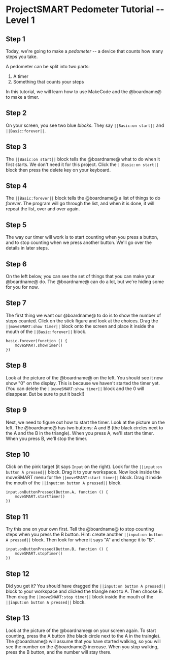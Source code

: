 # ProjectSMART Pedometer Tutorial -- Level 1

## Step 1

Today, we're going to make a *pedometer* -- a device that counts how many steps you take.

A pedometer can be split into two parts:
1. A timer
2. Something that counts your steps

In this tutorial, we will learn how to use MakeCode and the @boardname@ to make a timer.

## Step 2

On your screen, you see two blue *blocks*. They say ``||Basic:on start||`` and ``||Basic:forever||``. 

## Step 3

The ``||Basic:on start||`` block tells the @boardname@ what to do when it first starts. We don't need it for this project. Click the ``||Basic:on start||`` block then press the delete key on your keyboard.

## Step 4

The ``||Basic:forever||`` block tells the @boardname@ a list of things to do *forever*. The program will go through the list, and when it is done, it will repeat the list, over and over again.

## Step 5

The way our timer will work is to start counting when you press a button, and to stop counting when we press another button. We'll go over the details in later steps.

## Step 6

On the left below, you can see the set of things that you can make your @boardname@ do. The @boardname@ can do a lot, but we're hiding some for you for now. 

## Step 7

The first thing we want our @boardname@ to do is to show the number of steps counted. Click on the stick figure and look at the choices. Drag the  ``||moveSMART:show timer||`` block onto the screen and place it inside the mouth of the ``||Basic:forever||`` block.

```blocks
basic.forever(function () {
    moveSMART.showTimer()
})
```

## Step 8

Look at the picture of the @boardname@ on the left. You should see it now show "0" on the display. This is because we haven't started the timer yet. (You can delete the ``||moveSMART:show timer||`` block and the 0 will disappear. But be sure to put it back!)

## Step 9

Next, we need to figure out how to start the timer. Look at the picture on the left. The @boardname@ has two buttons: A and B (the black circles next to the A and the B in the triangle). When you press A, we'll start the timer. When you press B, we'll stop the timer.

## Step 10

Click on the pink target (it says `Input` on the right). Look for the ``||input:on button A pressed||`` block. Drag it to your workspace. Now look inside the moveSMART menu for the ``||moveSMART:start timer||`` block. Drag it inside the mouth of the ``||input:on button A pressed||`` block.


```blocks
input.onButtonPressed(Button.A, function () {
    moveSMART.startTimer()
})
```

## Step 11

Try this one on your own first. Tell the @boardname@ to stop counting steps when you press the B button. Hint: create another ``||input:on button A pressed||`` block. Then look for where it says "A" and change it to "B".

```blocks
input.onButtonPressed(Button.B, function () {
    moveSMART.stopTimer()
})
```

## Step 12

Did you get it? You should have dragged the ``||input:on button A pressed||`` block to your workspace and clicked the triangle next to A. Then choose B. Then drag the ``||moveSMART:stop timer||`` block inside the mouth of the ``||input:on button A pressed||`` block.

## Step 13

Look at the picture of the @boardname@ on your screen again. To start counting, press the A button (the black circle next to the A in the traingle). The @boardname@ will assume that you have started walking, so you will see the number on the @boardname@ increase. When you stop walking, press the B button, and the number will stay there. 